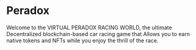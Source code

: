 # Peradox
Welcome to the VIRTUAL PERADOX RACING WORLD, the  ultimate Decentralized blockchain-based car racing game that Allows you to earn native tokens and NFTs while you enjoy  the thrill of the race. 
